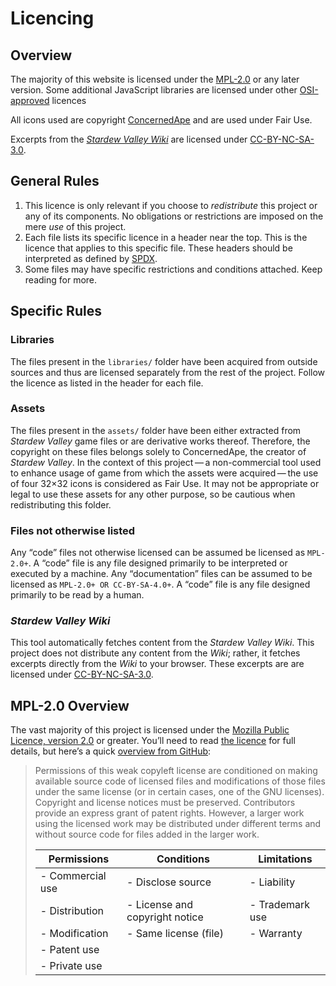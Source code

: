 Licencing
=========
<!-- Stardew Valley Item Finder
     https://gucci-on-fleek.github.io/Stardew-Valley-Item-Finder/
     SPDX-License-Identifier: MPL-2.0+ OR CC-BY-SA-4.0+
     SPDX-FileCopyrightText: 2024 Max Chernoff
-->

Overview
--------
The majority of this website is licensed under the [MPL-2.0](https://www.mozilla.org/en-US/MPL/2.0/) or
any later version. Some additional JavaScript libraries are licensed under other
[OSI-approved](https://opensource.org/osd) licences

All icons used are copyright [ConcernedApe](https://www.stardewvalley.net) and are used
under Fair Use.

Excerpts from the _[Stardew Valley Wiki](https://stardewvalleywiki.com/)_ are licensed
under [CC-BY-NC-SA-3.0](https://creativecommons.org/licenses/by-nc-sa/3.0/).


General Rules
-------------

1. This licence is only relevant if you choose to _redistribute_ this project or any of
   its components. No obligations or restrictions are imposed on the mere _use_ of this
   project.
2. Each file lists its specific licence in a header near the top. This is the licence
   that applies to this specific file. These headers should be interpreted as defined by
   [SPDX](https://spdx.dev/ids/).
3. Some files may have specific restrictions and conditions attached. Keep reading for
   more.


Specific Rules
--------------

### Libraries
The files present in the `libraries/` folder have been acquired from outside sources and
thus are licensed separately from the rest of the project. Follow the licence as listed
in the header for each file.

### Assets
The files present in the `assets/` folder have been either extracted from
_Stardew Valley_ game files or are derivative works thereof. Therefore, the copyright on
these files belongs solely to ConcernedApe, the creator of _Stardew Valley_. In the
context of this project — a non-commercial tool used to enhance usage of game from which
the assets were acquired — the use of four 32×32 icons is considered as Fair Use. It may
not be appropriate or legal to use these assets for any other purpose, so be cautious when
redistributing this folder.

### Files not otherwise listed
Any “code” files not otherwise licensed can be assumed be licensed as `MPL-2.0+`. A
“code” file is any file designed primarily to be interpreted or executed by a machine.
Any “documentation” files can be assumed to be licensed as `MPL-2.0+ OR CC-BY-SA-4.0+`.
A “code” file is any file designed primarily to be read by a human.

### _Stardew Valley Wiki_
This tool automatically fetches content from the _Stardew Valley Wiki_. This project
does not distribute any content from the _Wiki_; rather, it fetches excerpts directly
from the _Wiki_ to your browser. These excerpts are are licensed under
[CC-BY-NC-SA-3.0](https://creativecommons.org/licenses/by-nc-sa/3.0/).

MPL-2.0 Overview
----------------

The vast majority of this project is licensed under the
[Mozilla Public Licence, version 2.0](https://www.mozilla.org/en-US/MPL/2.0/) or greater. You’ll need to
read [the licence](https://www.mozilla.org/en-US/MPL/2.0/) for full details, but here’s a quick
[overview from GitHub](https://choosealicense.com/licenses/mpl-2.0/):

> Permissions of this weak copyleft license are conditioned on making available source
> code of licensed files and modifications of those files under the same license (or in
> certain cases, one of the GNU licenses). Copyright and license notices must be
> preserved. Contributors provide an express grant of patent rights. However, a larger
> work using the licensed work may be distributed under different terms and without
> source code for files added in the larger work.
>
> | Permissions      | Conditions                     | Limitations     |
> |------------------|--------------------------------|-----------------|
> | - Commercial use | - Disclose source              | - Liability     |
> | - Distribution   | - License and copyright notice | - Trademark use |
> | - Modification   | - Same license (file)          | - Warranty      |
> | - Patent use     |                                |                 |
> | - Private use    |                                |                 |
